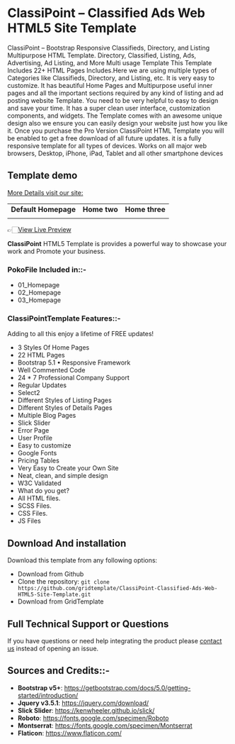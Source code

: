 # ClassiPoint – Classified Ads Web HTML5 Site Template
 ClassiPoint – Bootstrap Responsive Classifieds, Directory, and Listing Multipurpose HTML Template. Directory, Classified, Listing, Ads, Advertising, Ad Listing, and More Multi usage Template  This Template Includes 22+ HTML Pages Includes.Here we are using multiple types of Categories like Classifieds, Directory, and Listing, etc.  It is very easy to customize. It has beautiful Home Pages and Multipurpose useful inner pages and all the important sections required by any kind of listing and ad posting website Template. You need to be very helpful to easy to design and save your time.  It has a super clean user interface, customization components, and widgets. The Template comes with an awesome unique design also we ensure you can easily design your website just how you like it.  Once you purchase the Pro Version ClassiPoint HTML Template you will be enabled to get a free download of all future updates.  it is a fully responsive template for all types of devices. Works on all major web browsers, Desktop, iPhone, iPad, Tablet and all other smartphone devices
<h2>Template demo</h2>
<a href="https://www.gridtemplate.com/templates/classipoint-classified-ads-web-html5-site-template/">More Details visit our site:</a>
<table>




<tbody>
<tr>
<td align="center"><strong>Default Homepage</strong></td>
<td align="center"><strong>Home two</strong></td>
<td align="center"><strong>Home three</strong></td>
</tr>
<tr>
<td align="center"><a href="https://preview.gridtemplate.com/themes/poko/index1.html" rel="nofollow"><img src="https://user-images.githubusercontent.com/82708956/128346119-f941e578-e9c2-4016-9eb8-114f5b67e1fc.jpg" alt="" style="max-width:100%;"></a></td>
<td align="center"><a href="https://preview.gridtemplate.com/themes/poko/index2.html" rel="nofollow"><img src="https://user-images.githubusercontent.com/82708956/128346274-55811763-6560-45dc-8c23-a72471341e8d.png" alt="" style="max-width:100%;"></a></td>
<td align="center"><a href="https://preview.gridtemplate.com/themes/poko/index1.html" rel="nofollow"><img src="https://user-images.githubusercontent.com/82708956/128346293-d5c1126c-4912-49b1-8363-c2b998f939e0.png" alt="" style="max-width:100%;"></a></td>

</tr>





</tbody>
</table>
<p>👉🏻<a href="https://www.gridtemplate.com/templates/classipoint-classified-ads-web-html5-site-template/" rel="nofollow">View Live Preview</a></p>
<strong>ClassiPoint</strong> HTML5 Template is provides a powerful way to showcase your work and Promote your business.
<h3><strong>Poko</strong>File Included in::-</h3>
<ul>
 	<li>01_Homepage</li>
 	<li>02_Homepage</li>
 	<li>03_Homepage</li>
</ul>
<h3><strong>ClassiPoint</strong>Template Features::-</h3>
Adding to all this enjoy a lifetime of FREE updates!
<ul>
 	<li> 3 Styles Of Home Pages</li>
 	<li> 22 HTML Pages</li>
 	<li> Bootstrap 5.1 • Responsive Framework</li>
 	<li> Well Commented Code</li>
 	<li> 24 * 7 Professional Company Support</li>
 	<li> Regular Updates</li>
 	<li> Select2</li>
 	<li> Different Styles of Listing Pages</li>
 	<li> Different Styles of Details Pages</li>
 	<li> Multiple Blog Pages</li>
 	<li> Slick Slider</li>
 	<li> Error Page</li>
 	<li> User Profile</li>
 	<li> Easy to customize</li>
 	<li> Google Fonts</li>
 	<li> Pricing Tables</li>
 	<li>  Very Easy to Create your Own Site</li>
 	<li> Neat, clean, and simple design</li>
 	<li> W3C Validated</li>
 	<li>What do you get?</li>
 	<li> All HTML files.</li>
 	<li> SCSS Files.</li>
 	<li> CSS Files.</li>
 	<li> JS Files</li>
</ul>
<h2>Download And installation</h2>
<p>Download this template from any following options:</p>
<ul>
<li>Download from Github</li>
<li>Clone the repository: <code>git clone https://github.com/gridtemplate/ClassiPoint-Classified-Ads-Web-HTML5-Site-Template.git</code></li>
<li>Download from GridTemplate</li>
</ul>


<h2>Full Technical Support or Questions</h2>
<p>If you have questions or need help integrating the product please <a href="mailto:support@gridtemplate.com">contact us</a> instead of opening an issue.</p>

<h2>Sources and Credits::-</h2>
<ul>
<li><strong>Bootstrap v5+</strong>: <a href="https://getbootstrap.com/docs/5.0/getting-started/introduction/" rel="nofollow">https://getbootstrap.com/docs/5.0/getting-started/introduction/</a></li>
<li><strong>Jquery v3.5.1</strong>: <a href="https://jquery.com/download/" rel="nofollow">https://jquery.com/download/</a></li>
  <li><strong>Slick Slider</strong>: <a href="https://kenwheeler.github.io/slick/" rel="nofollow">https://kenwheeler.github.io/slick/</a></li>
<li><strong>Roboto</strong>: <a href="https://fonts.google.com/specimen/Roboto" rel="nofollow">https://fonts.google.com/specimen/Roboto</a></li>
<li><strong>Montserrat</strong>: <a href="https://fonts.google.com/specimen/Montserrat" rel="nofollow">https://fonts.google.com/specimen/Montserrat</a></li>
<li><strong>Flaticon</strong>: <a href="https://www.flaticon.com/" rel="nofollow">https://www.flaticon.com/</a></li>

</ul>

